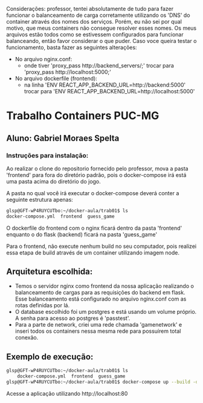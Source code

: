 Considerações: professor, tentei absolutamente de tudo para fazer funcionar o balanceamento de carga corretamente utilizando os 'DNS' do container através dos nomes dos serviços. Porém, eu não sei por qual motivo, que meus containers não consegue resolver esses nomes. Os meus arquivos estão todos como se estivessem configurados para funcionar balanceando, então favor considerar o que puder. Caso voce queira testar o funcionamento, basta fazer as seguintes alterações:

- No arquivo nginx.conf:
    - onde tiver 'proxy_pass http://backend_servers/;' trocar para 'proxy_pass http://localhost:5000;'
- No arquivo dockerfile (frontend):
    - na linha 'ENV REACT_APP_BACKEND_URL=http://backend:5000' trocar para 'ENV REACT_APP_BACKEND_URL=http://localhost:5000'

# Trabalho Containers PUC-MG
## Aluno: Gabriel Moraes Spelta

### Instruções para instalação:
Ao realizar o clone do repositorio fornecido pelo professor, mova a pasta 'frontend' para fora do diretório padrão, pois o docker-compose irá está uma pasta acima do diretório do jogo.

A pasta no qual você irá executar o docker-compose deverá conter a seguinte estrutura apenas:

```bash
glsp@GFT-wP4RUYCUTbo:~/docker-aula/trab01$ ls
docker-compose.yml  frontend  guess_game
```

O dockerfile do frontend com o nginx ficará dentro da pasta 'frontend' enquanto o do flask (backend) ficará na pasta 'guess_game'

Para o frontend, não execute nenhum build no seu computador, pois realizei essa etapa de build através de um container utilizando imagem node.



## Arquitetura escolhida:

- Temos o servidor nginx como frontend da nossa aplicação realizando o balanceamento de cargas para as requisições do backend em flask. Esse balanceamento está configurado no arquivo nginx.conf com as rotas definidas por lá.
- O database escolhido foi um postgres e está usando um volume próprio. A senha para acesso ao postgres é 'passtest'.
- Para a parte de network, criei uma rede chamada 'gamenetwork' e inseri todos os containers nessa mesma rede para possuírem total conexão.
  
## Exemplo de execução:

```bash
glsp@GFT-wP4RUYCUTbo:~/docker-aula/trab01$ ls
    docker-compose.yml  frontend  guess_game
glsp@GFT-wP4RUYCUTbo:~/docker-aula/trab01$ docker-compose up --build -d --scale backend=3
```
Acesse a aplicação utilizando http://localhost:80
